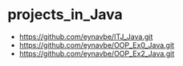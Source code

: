 # projects_in_Java
- https://github.com/eynavbe/ITJ_Java.git
- https://github.com/eynavbe/OOP_Ex0_Java.git
- https://github.com/eynavbe/OOP_Ex2_Java.git
